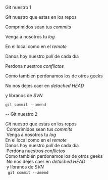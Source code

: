 Git nuestro 1

*Git* nuestro que estas en los repos 

Comprimidos sean tus *commits*

Venga a nosotros tu *log*

En el local como en el *remote* 

Danos hoy nuestro *pull* de cada día 

Perdona nuestros *conflictos* 

Como también perdonamos los de otros geeks  

No nos dejes caer en *detached HEAD* 

y líbranos de *SVN*

`git commit --amend`

--
Git nuestro 2
<p><em>Git</em> nuestro que estas en los repos<br /> Comprimidos sean tus <em>commits</em><br /> Venga a nosotros tu <em>log</em><br />
En el local como en el <em>remote</em><br />
Danos hoy nuestro <em>pull</em> de cada día<br />  Perdona nuestros <em>conflictos</em><br />
Como también perdonamos los de otros geeks<br /> No nos dejes caer en <em>detached HEAD</em><br /> y líbranos de <em>SVN</em><br /> 
<code>git commit --amend</code></p>


